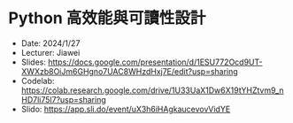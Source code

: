 # Python 高效能與可讀性設計
- Date: 2024/1/27  
- Lecturer: Jiawei
- Slides: https://docs.google.com/presentation/d/1ESU772Ocd9UT-XWXzb8OiJm6GHgno7UAC8WHzdHxj7E/edit?usp=sharing
- Codelab: https://colab.research.google.com/drive/1U33UaX1Dw6X19tYHZtvm9_nHD7li75l7?usp=sharing
- Slido: https://app.sli.do/event/uX3h6iHAgkaucevovVidYE
